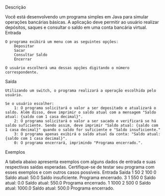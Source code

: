 Descrição

Você está desenvolvendo um programa simples em Java para simular operações bancárias básicas. A aplicação deve permitir ao usuário realizar depósitos, saques e consultar o saldo em uma conta bancária virtual.
Entrada

    O programa exibirá um menu com as seguintes opções:
        Depositar
        Sacar
        Consultar Saldo
        Encerrar

    O usuário escolherá uma dessas opções digitando o número correspondente.

Saída

    Utilizando um switch, o programa realizará a operação escolhida pelo usuário.

    Se o usuário escolher:
        1: O programa solicitará o valor a ser depositado e atualizará o saldo. Além disso, deve imprimir o saldo atual com a mensagem "Saldo atual: {saldo com 1 casa decimal}".
        2: O programa solicitará o valor a ser sacado e verificará se há saldo suficiente. Sendo assim, deve imprimir "Saldo atual: {saldo com 1 casa decimal}" quando o saldo for suficiente e "Saldo insuficiente."
        3: O programa apenas exibirá o saldo atual da conta: "Saldo atual: {saldo com 1 casa decimal}".
        0: O programa encerrará, imprimindo "Programa encerrado.".

Exemplos

A tabela abaixo apresenta exemplos com alguns dados de entrada e suas respectivas saídas esperadas. Certifique-se de testar seu programa com esses exemplos e com outros casos possíveis.
Entrada 	Saída
1
50
2
100
0 	Saldo atual: 50.0
Saldo insuficiente.
Programa encerrado.
3
1
550 
0 	Saldo atual: 0.0
Saldo atual: 550.0
Programa encerrado.
1
1000
2
500
0 	Saldo atual: 1000.0
Saldo atual: 500.0
Programa encerrado.
